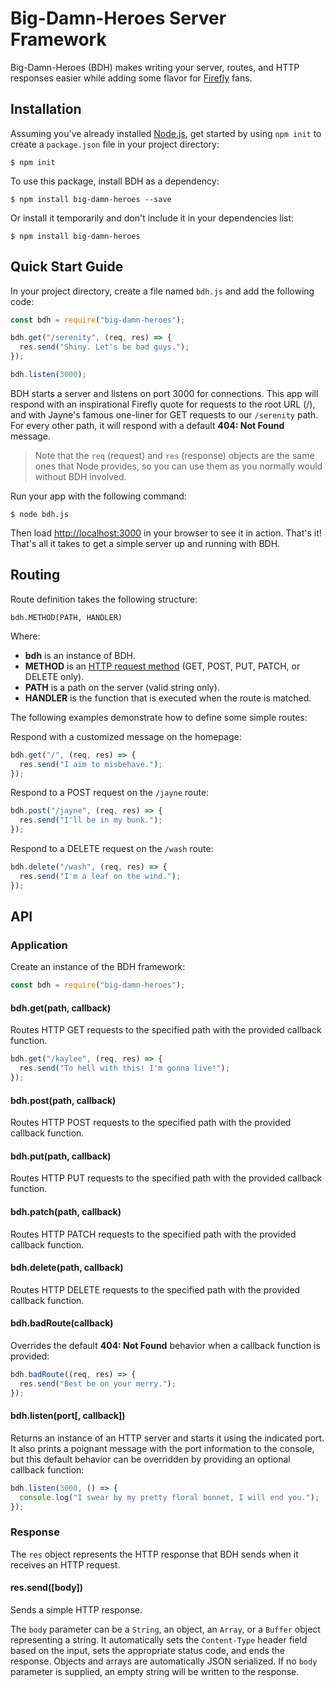 # Big-Damn-Heroes Server Framework
Big-Damn-Heroes (BDH) makes writing your server, routes, and HTTP responses easier while adding some flavor for [Firefly](https://en.wikipedia.org/wiki/Firefly_(TV_series)) fans.

## Installation
Assuming you've already installed [Node.js](https://nodejs.org/), get started by using `npm init` to create a `package.json` file in your project directory:
```
$ npm init
```
To use this package, install BDH as a dependency:
```
$ npm install big-damn-heroes --save
```
Or install it temporarily and don't include it in your dependencies list:
```
$ npm install big-damn-heroes
```

## Quick Start Guide
In your project directory, create a file named `bdh.js` and add the following code:
```javascript
const bdh = require("big-damn-heroes");

bdh.get("/serenity", (req, res) => {
  res.send("Shiny. Let's be bad guys.");
});

bdh.listen(3000);
```
BDH starts a server and listens on port 3000 for connections. This app will respond with an inspirational Firefly quote for requests to the root URL (/), and with Jayne's famous one-liner for GET requests to our `/serenity` path. For every other path, it will respond with a default __404: Not Found__ message.

> Note that the `req` (request) and `res` (response) objects are the same ones that Node provides, so you can use them as you normally would without BDH involved.

Run your app with the following command:
```
$ node bdh.js
```
Then load <http://localhost:3000> in your browser to see it in action. That's it! That's all it takes to get a simple server up and running with BDH.

## Routing
Route definition takes the following structure:
```
bdh.METHOD(PATH, HANDLER)
```
Where:
 * __bdh__ is an instance of BDH.
 * __METHOD__ is an [HTTP request method](https://en.wikipedia.org/wiki/Hypertext_Transfer_Protocol) (GET, POST, PUT, PATCH, or DELETE only).
 * __PATH__ is a path on the server (valid string only).
 * __HANDLER__ is the function that is executed when the route is matched.

The following examples demonstrate how to define some simple routes:

Respond with a customized message on the homepage:
```javascript
bdh.get("/", (req, res) => {
  res.send("I aim to misbehave.");
});
```
Respond to a POST request on the `/jayne` route:
```javascript
bdh.post("/jayne", (req, res) => {
  res.send("I'll be in my bunk.");
});
```
Respond to a DELETE request on the `/wash` route:
```javascript
bdh.delete("/wash", (req, res) => {
  res.send("I'm a leaf on the wind.");
});
```

## API

### Application
Create an instance of the BDH framework:
```javascript
const bdh = require("big-damn-heroes");
```

#### bdh.get(path, callback)
Routes HTTP GET requests to the specified path with the provided callback function.
```javascript
bdh.get("/kaylee", (req, res) => {
  res.send("To hell with this! I'm gonna live!");
});
```

#### bdh.post(path, callback)
Routes HTTP POST requests to the specified path with the provided callback function.

#### bdh.put(path, callback)
Routes HTTP PUT requests to the specified path with the provided callback function.

#### bdh.patch(path, callback)
Routes HTTP PATCH requests to the specified path with the provided callback function.

#### bdh.delete(path, callback)
Routes HTTP DELETE requests to the specified path with the provided callback function.

#### bdh.badRoute(callback)
Overrides the default __404: Not Found__ behavior when a callback function is provided:
```javascript
bdh.badRoute((req, res) => {
  res.send("Best be on your merry.");
});
```

#### bdh.listen(port[, callback])
Returns an instance of an HTTP server and starts it using the indicated port. It also prints a poignant message with the port information to the console, but this default behavior can be overridden by providing an optional callback function:
```javascript
bdh.listen(3000, () => {
  console.log("I swear by my pretty floral bonnet, I will end you.");
});
```

### Response
The `res` object represents the HTTP response that BDH sends when it receives an HTTP request.

#### res.send([body])
Sends a simple HTTP response.

The `body` parameter can be a `String`, an object, an `Array`, or a `Buffer` object representing a string. It automatically sets the `Content-Type` header field based on the input, sets the appropriate status code, and ends the response. Objects and arrays are automatically JSON serialized. If no `body` parameter is supplied, an empty string will be written to the response.
